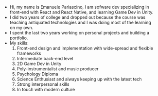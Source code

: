 - Hi, my name is Emanuele Parlascino, I am sofware dev specializing in front-end with React and React Native, and learning Game Dev in Unity. 
- I did two years of college and dropped out because the course was teaching antiquated technologies and I was doing most of the learning on my own.
- I spent the last two years working on personal projects and building a portfolio.
- My skills: 
  1. Front-end design and implementation with wide-spread and flexible frameworks
  2. Intermediate back-end level
  3. 2D Game Dev in Unity
  4. Poly-instrumentalist and music producer
  5. Psychology Diploma
  6. Science Enthusiast and always keeping up with the latest tech
  7. Strong interpersonal skills
  8. In touch with modern culture
